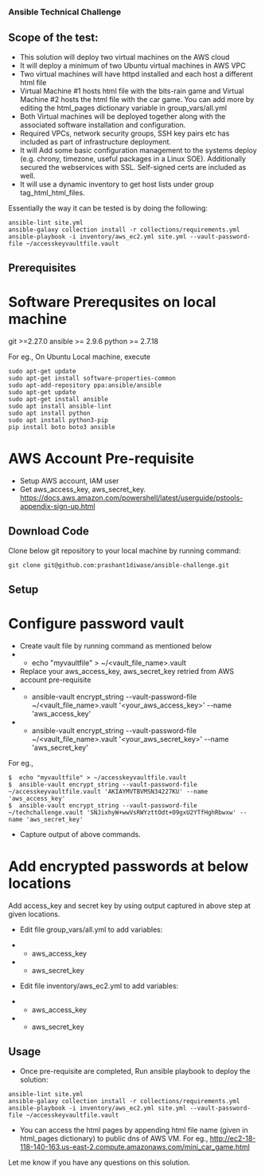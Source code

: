 ### Ansible Technical Challenge

## Scope of the test:

- This solution will deploy two virtual machines on the AWS cloud
- It will deploy a minimum of two Ubuntu virtual machines in AWS VPC
- Two virtual machines will have httpd installed and each host a different html file
- Virtual Machine #1 hosts html file with the bits-rain game and Virtual Machine #2 hosts the html file with the car game.
  You can add more by editing the html_pages dictionary variable in group_vars/all.yml
- Both Virtual machines will be deployed together along with the associated software installation and configuration.
- Required VPCs, network security groups, SSH key pairs etc has included as part of infrastructure deployment.
- It will Add some basic configuration management to the systems  deploy (e.g. chrony, timezone, useful packages in a Linux SOE).
  Additionally secured the webservices with SSL. Self-signed certs are included as well.
- It will use a dynamic inventory to get host lists under group tag_html_html_files.

Essentially the way it can be tested is by doing the following:
```
ansible-lint site.yml
ansible-galaxy collection install -r collections/requirements.yml
ansible-playbook -i inventory/aws_ec2.yml site.yml --vault-password-file ~/accesskeyvaultfile.vault
```

## Prerequisites

# Software Prerequsites on local machine

git >=2.27.0
ansible >= 2.9.6
python >= 2.7.18

For eg., On Ubuntu Local machine, execute
```
sudo apt-get update 
sudo apt-get install software-properties-common 
sudo apt-add-repository ppa:ansible/ansible 
sudo apt-get update 
sudo apt-get install ansible
sudo apt install ansible-lint
sudo apt install python
sudo apt install python3-pip
pip install boto boto3 ansible
```

# AWS Account Pre-requisite 

- Setup AWS account, IAM user 
- Get aws_access_key, aws_secret_key.
  https://docs.aws.amazon.com/powershell/latest/userguide/pstools-appendix-sign-up.html

## Download Code

Clone below git repository to your local machine by running command:
```
git clone git@github.com:prashant1diwase/ansible-challenge.git
```

## Setup

# Configure password vault

- Create vault file by running command as mentioned below 
- -    echo "myvaultfile" > ~/<vault_file_name>.vault
- Replace your aws_access_key, aws_secret_key retried from AWS account pre-requisite
- -    ansible-vault encrypt_string --vault-password-file  ~/<vault_file_name>.vault '<your_aws_access_key>' --name 'aws_access_key'
- -    ansible-vault encrypt_string --vault-password-file  ~/<vault_file_name>.vault '<your_aws_secret_key>' --name 'aws_secret_key'

For eg.,
```
$  echo "myvaultfile" > ~/accesskeyvaultfile.vault
$  ansible-vault encrypt_string --vault-password-file  ~/accesskeyvaultfile.vault 'AKIAYMVTBVMSN34227KU' --name 'aws_access_key'
$  ansible-vault encrypt_string --vault-password-file  ~/techchallenge.vault 'SNJixhyW+wwVsRWYzttOdt+O9gxU2YTfHghRbwxw' --name 'aws_secret_key'
```
- Capture output of above commands.

# Add encrypted passwords at below locations

Add access_key and secret key by using output captured in above step at given locations. 

- Edit file group_vars/all.yml to add variables:
- -   aws_access_key
- -   aws_secret_key

- Edit file inventory/aws_ec2.yml to add variables:
- -   aws_access_key
- -   aws_secret_key

## Usage

- Once pre-requisite are completed, Run ansible playbook to deploy the solution:
```
ansible-lint site.yml
ansible-galaxy collection install -r collections/requirements.yml
ansible-playbook -i inventory/aws_ec2.yml site.yml --vault-password-file ~/accesskeyvaultfile.vault
```
- You can access the html pages by appending html file name (given in html_pages dictionary) to public dns of AWS VM.
  For eg.,
  http://ec2-18-118-140-163.us-east-2.compute.amazonaws.com/mini_car_game.html

Let me know if you have any questions on this solution.